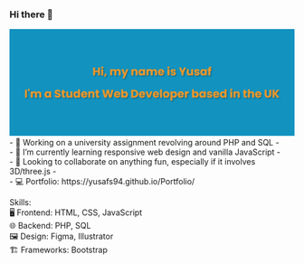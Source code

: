 ### Hi there 👋

<!--
**YusafS94/YusafS94** is a ✨ _special_ ✨ repository because its `README.md` (this file) appears on your GitHub profile.

Here are some ideas to get you started:

- 🔭 I’m currently working on ...
- 🌱 I’m currently learning ...
- 👯 I’m looking to collaborate on ...
- 🤔 I’m looking for help with ...
- 💬 Ask me about ...
- 📫 How to reach me: ...
- 😄 Pronouns: ...
- ⚡ Fun fact: ...
-->

<img src="banner.png">
- 🔭 Working on a university assignment revolving around PHP and SQL
- <br>
- 🌱 I’m currently learning responsive web design and vanilla JavaScript
- <br>
- 👯 Looking to collaborate on anything fun, especially if it involves 3D/three.js
- <br>
- 💻 Portfolio: https://yusafs94.github.io/Portfolio/


Skills:
<br>
🖥️ Frontend: HTML, CSS, JavaScript
<br>
🌐 Backend: PHP, SQL
<br>
🖼️ Design: Figma, Illustrator
<br>
🏗️ Frameworks: Bootstrap
